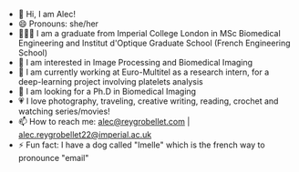 - 👋 Hi, I am Alec!
- 😄 Pronouns: she/her
- 👩🏻‍🎓 I am a graduate from Imperial College London in MSc Biomedical Engineering and Institut d'Optique Graduate School (French Engineering School)
- 👀 I am interested in Image Processing and Biomedical Imaging
- 🌱 I am currently working at Euro-Multitel as a research intern, for a deep-learning project involving platelets analysis
- 🐞 I am looking for a Ph.D in Biomedical Imaging
- 💗 I love photography, traveling, creative writing, reading, crochet and watching series/movies!
- 📫 How to reach me: alec@reygrobellet.com | alec.reygrobellet22@imperial.ac.uk 
- ⚡ Fun fact: I have a dog called "Imelle" which is the french way to pronounce "email"

<!---
AlecRGB/AlecRGB is a ✨ special ✨ repository because its `README.md` (this file) appears on your GitHub profile.
You can click the Preview link to take a look at your changes.
--->
